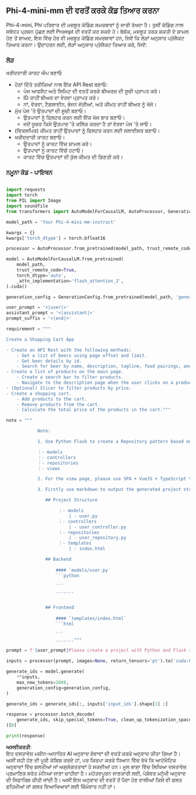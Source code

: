 ## **Phi-4-mini-mm ਦੀ ਵਰਤੋਂ ਕਰਕੇ ਕੋਡ ਤਿਆਰ ਕਰਨਾ**

Phi-4-mini, Phi ਪਰਿਵਾਰ ਦੀ ਮਜ਼ਬੂਤ ਕੋਡਿੰਗ ਸਮਰਥਾਵਾਂ ਨੂੰ ਜਾਰੀ ਰੱਖਦਾ ਹੈ। ਤੁਸੀਂ ਕੋਡਿੰਗ ਨਾਲ ਸਬੰਧਤ ਪ੍ਰਸ਼ਨ ਪੁੱਛਣ ਲਈ Prompt ਦੀ ਵਰਤੋਂ ਕਰ ਸਕਦੇ ਹੋ। ਬੇਸ਼ੱਕ, ਮਜ਼ਬੂਤ ਤਰਕ ਸ਼ਕਤੀ ਦੇ ਸ਼ਾਮਲ ਹੋਣ ਤੋਂ ਬਾਅਦ, ਇਸ ਵਿੱਚ ਹੋਰ ਵੀ ਮਜ਼ਬੂਤ ਕੋਡਿੰਗ ਸਮਰਥਾਵਾਂ ਹਨ, ਜਿਵੇਂ ਕਿ ਲੋੜਾਂ ਅਨੁਸਾਰ ਪ੍ਰੋਜੈਕਟ ਤਿਆਰ ਕਰਨਾ। ਉਦਾਹਰਨ ਲਈ, ਲੋੜਾਂ ਅਨੁਸਾਰ ਪ੍ਰੋਜੈਕਟ ਤਿਆਰ ਕਰੋ, ਜਿਵੇਂ:

### **ਲੋੜ**

ਖਰੀਦਦਾਰੀ ਕਾਰਟ ਐਪ ਬਣਾਓ

- ਹੇਠਾਂ ਦਿੱਤੇ ਤਰੀਕਿਆਂ ਨਾਲ ਇੱਕ API Rest ਬਣਾਓ:
    - ਪੇਜ ਆਫਸੈਟ ਅਤੇ ਲਿਮਿਟ ਦੀ ਵਰਤੋਂ ਕਰਕੇ ਬੀਅਰਜ਼ ਦੀ ਸੂਚੀ ਪ੍ਰਾਪਤ ਕਰੋ।
    - ID ਰਾਹੀਂ ਬੀਅਰ ਦਾ ਵੇਰਵਾ ਪ੍ਰਾਪਤ ਕਰੋ।
    - ਨਾਂ, ਵੇਰਵਾ, ਟੈਗਲਾਈਨ, ਭੋਜਨ ਜੋੜੀਆਂ, ਅਤੇ ਕੀਮਤ ਰਾਹੀਂ ਬੀਅਰ ਨੂੰ ਖੋਜੋ।
- ਮੁੱਖ ਪੇਜ 'ਤੇ ਉਤਪਾਦਾਂ ਦੀ ਸੂਚੀ ਬਣਾਓ।
    - ਉਤਪਾਦਾਂ ਨੂੰ ਫਿਲਟਰ ਕਰਨ ਲਈ ਇੱਕ ਖੋਜ ਬਾਰ ਬਣਾਓ।
    - ਜਦੋਂ ਯੂਜ਼ਰ ਕਿਸੇ ਉਤਪਾਦ 'ਤੇ ਕਲਿੱਕ ਕਰਦਾ ਹੈ ਤਾਂ ਵੇਰਵਾ ਪੇਜ 'ਤੇ ਜਾਓ।
- (ਵਿਕਲਪਿਕ) ਕੀਮਤ ਰਾਹੀਂ ਉਤਪਾਦਾਂ ਨੂੰ ਫਿਲਟਰ ਕਰਨ ਲਈ ਸਲਾਈਸਰ ਬਣਾਓ।
- ਖਰੀਦਦਾਰੀ ਕਾਰਟ ਬਣਾਓ।
    - ਉਤਪਾਦਾਂ ਨੂੰ ਕਾਰਟ ਵਿੱਚ ਸ਼ਾਮਲ ਕਰੋ।
    - ਉਤਪਾਦਾਂ ਨੂੰ ਕਾਰਟ ਵਿੱਚੋਂ ਹਟਾਓ।
    - ਕਾਰਟ ਵਿੱਚ ਉਤਪਾਦਾਂ ਦੀ ਕੁੱਲ ਕੀਮਤ ਦੀ ਗਿਣਤੀ ਕਰੋ।

### **ਨਮੂਨਾ ਕੋਡ - ਪਾਇਥਨ**

```python

import requests
import torch
from PIL import Image
import soundfile
from transformers import AutoModelForCausalLM, AutoProcessor, GenerationConfig,pipeline,AutoTokenizer

model_path = 'Your Phi-4-mini-mm-instruct'

kwargs = {}
kwargs['torch_dtype'] = torch.bfloat16

processor = AutoProcessor.from_pretrained(model_path, trust_remote_code=True)

model = AutoModelForCausalLM.from_pretrained(
    model_path,
    trust_remote_code=True,
    torch_dtype='auto',
    _attn_implementation='flash_attention_2',
).cuda()

generation_config = GenerationConfig.from_pretrained(model_path, 'generation_config.json')

user_prompt = '<|user|>'
assistant_prompt = '<|assistant|>'
prompt_suffix = '<|end|>'

requirement = """

Create a Shopping Cart App

- Create an API Rest with the following methods:
    - Get a list of beers using page offset and limit.
    - Get beer details by id.
    - Search for beer by name, description, tagline, food pairings, and price.
- Create a list of products on the main page.
    - Create a search bar to filter products.
    - Navigate to the description page when the user clicks on a product.
- (Optional) Slicer to filter products by price.
- Create a shopping cart.
    - Add products to the cart.
    - Remove products from the cart.
    - Calculate the total price of the products in the cart."""

note = """ 

            Note:

            1. Use Python Flask to create a Repository pattern based on the following structure to generate the files

            ｜- models
            ｜- controllers
            ｜- repositories
            ｜- views

            2. For the view page, please use SPA + VueJS + TypeScript to build

            3. Firstly use markdown to output the generated project structure (including directories and files), and then generate the  file names and corresponding codes step by step, output like this 

               ## Project Structure

                    ｜- models
                        | - user.py
                    ｜- controllers
                        | - user_controller.py
                    ｜- repositories
                        | - user_repository.py
                    ｜- templates
                        | - index.html

               ## Backend
                 
                   #### `models/user.py`
                   ```python

                   ```
                   .......
               

               ## Frontend
                 
                   #### `templates/index.html`
                   ```html

                   ```
                   ......."""

prompt = f'{user_prompt}Please create a project with Python and Flask according to the following requirements：\n{requirement}{note}{prompt_suffix}{assistant_prompt}'

inputs = processor(prompt, images=None, return_tensors='pt').to('cuda:0')

generate_ids = model.generate(
    **inputs,
    max_new_tokens=2048,
    generation_config=generation_config,
)

generate_ids = generate_ids[:, inputs['input_ids'].shape[1] :]

response = processor.batch_decode(
    generate_ids, skip_special_tokens=True, clean_up_tokenization_spaces=False
)[0]

print(response)

```

**ਅਸਵੀਕਰਤੀ**:  
ਇਹ ਦਸਤਾਵੇਜ਼ ਮਸ਼ੀਨ-ਅਧਾਰਿਤ AI ਅਨੁਵਾਦ ਸੇਵਾਵਾਂ ਦੀ ਵਰਤੋਂ ਕਰਕੇ ਅਨੁਵਾਦ ਕੀਤਾ ਗਿਆ ਹੈ। ਅਸੀਂ ਸਹੀ ਹੋਣ ਦੀ ਪੂਰੀ ਕੋਸ਼ਿਸ਼ ਕਰਦੇ ਹਾਂ, ਪਰ ਕਿਰਪਾ ਕਰਕੇ ਧਿਆਨ ਵਿੱਚ ਰੱਖੋ ਕਿ ਆਟੋਮੈਟਿਕ ਅਨੁਵਾਦਾਂ ਵਿੱਚ ਗਲਤੀਆਂ ਜਾਂ ਅਸੁਸੰਗਤਤਾਵਾਂ ਹੋ ਸਕਦੀਆਂ ਹਨ। ਮੂਲ ਭਾਸ਼ਾ ਵਿੱਚ ਲਿਖਿਆ ਦਸਤਾਵੇਜ਼ ਪ੍ਰਮਾਣਿਕ ਸਰੋਤ ਮੰਨਿਆ ਜਾਣਾ ਚਾਹੀਦਾ ਹੈ। ਮਹੱਤਵਪੂਰਨ ਜਾਣਕਾਰੀ ਲਈ, ਪੇਸ਼ੇਵਰ ਮਨੁੱਖੀ ਅਨੁਵਾਦ ਦੀ ਸਿਫਾਰਿਸ਼ ਕੀਤੀ ਜਾਂਦੀ ਹੈ। ਅਸੀਂ ਇਸ ਅਨੁਵਾਦ ਦੀ ਵਰਤੋਂ ਤੋਂ ਪੈਦਾ ਹੋਣ ਵਾਲੀਆਂ ਕਿਸੇ ਵੀ ਗਲਤ ਫਹਿਮੀਆਂ ਜਾਂ ਗਲਤ ਵਿਆਖਿਆਵਾਂ ਲਈ ਜ਼ਿੰਮੇਵਾਰ ਨਹੀਂ ਹਾਂ।